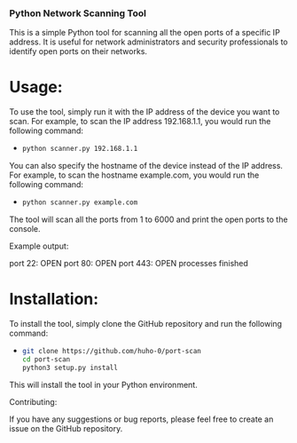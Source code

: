 ### Python Network Scanning Tool

This is a simple Python tool for scanning all the open ports of a specific IP address. It is useful for network administrators and security professionals to identify open ports on their networks.

# Usage:

To use the tool, simply run it with the IP address of the device you want to scan. For example, to scan the IP address 192.168.1.1, you would run the following command:
- ```bash
  python scanner.py 192.168.1.1

You can also specify the hostname of the device instead of the IP address. For example, to scan the hostname example.com, you would run the following command:

- ```bash
  python scanner.py example.com

The tool will scan all the ports from 1 to 6000 and print the open ports to the console.

Example output:

port 22: OPEN
port 80: OPEN
port 443: OPEN
processes finished


# Installation:

To install the tool, simply clone the GitHub repository and run the following command:
- ```bash
  git clone https://github.com/huho-0/port-scan
  cd port-scan
  python3 setup.py install

This will install the tool in your Python environment.

Contributing:

If you have any suggestions or bug reports, please feel free to create an issue on the GitHub repository.
